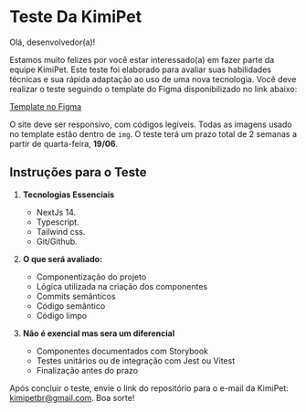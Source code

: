 # Teste Da KimiPet

Olá, desenvolvedor(a)!

Estamos muito felizes por você estar interessado(a) em fazer parte da equipe KimiPet. Este teste foi elaborado para avaliar suas habilidades técnicas e sua rápida adaptação ao uso de uma nova tecnologia. Você deve realizar o teste seguindo o template do Figma disponibilizado no link abaixo:

[Template no Figma](https://www.figma.com/proto/QW6j6oDqQlIWFgJog8lOmq/Kimipet?node-id=1430-14466&t=2lToKUe9o1lHr4Yb-1&starting-point-node-id=1430%3A14466)

O site deve ser responsivo, com códigos legíveis. Todas as imagens usado no template estão dentro de `img`. O teste terá um prazo total de 2 semanas a partir de quarta-feira, **19/06**.

## Instruções para o Teste

1. **Tecnologias Essenciais**

   - NextJs 14.
   - Typescript.
   - Tailwind css.
   - Git/Github.

2. **O que será avaliado:**

   - Componentização do projeto
   - Lógica utilizada na criação dos componentes
   - Commits semânticos
   - Código semântico
   - Código limpo

3. **Não é exencial mas sera um diferencial**
   - Componentes documentados com Storybook
   - Testes unitários ou de integração com Jest ou Vitest
   - Finalização antes do prazo
  

Após concluir o teste, envie o link do repositório para o e-mail da KimiPet: kimipetbr@gmail.com. Boa sorte!
